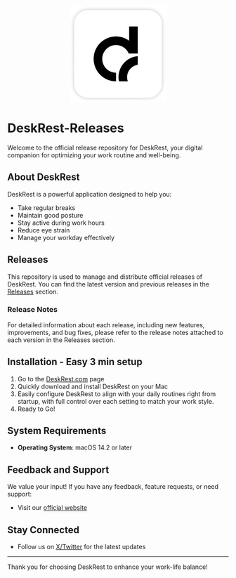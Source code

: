 <p align="center">
  <img src="https://github.com/Marceeelll/DeskRest-releases/blob/main/assets/desk_rest_app_icon_440x440.png?raw=true" alt="DeskRest App Icon" width="220" height="220">
</p>

# DeskRest-Releases

Welcome to the official release repository for DeskRest, your digital companion for optimizing your work routine and well-being.

## About DeskRest

DeskRest is a powerful application designed to help you:

- Take regular breaks
- Maintain good posture
- Stay active during work hours
- Reduce eye strain
- Manage your workday effectively

## Releases

This repository is used to manage and distribute official releases of DeskRest. You can find the latest version and previous releases in the [Releases](https://github.com/Marceeelll/DeskRest-releases/releases) section.

### Release Notes

For detailed information about each release, including new features, improvements, and bug fixes, please refer to the release notes attached to each version in the Releases section.

## Installation - Easy 3 min setup

1. Go to the [DeskRest.com](https://www.deskrest.com/) page
2. Quickly download and install DeskRest on your Mac
3. Easily configure DeskRest to align with your daily routines right from startup, with full control over each setting to match your work style.
4. Ready to Go!

## System Requirements

- **Operating System**: macOS 14.2 or later

## Feedback and Support

We value your input! If you have any feedback, feature requests, or need support:

- Visit our [official website](https://deskrest.com/feedback)

## Stay Connected

- Follow us on [X/Twitter](https://x.com/DeskRest_app) for the latest updates


---

Thank you for choosing DeskRest to enhance your work-life balance!
